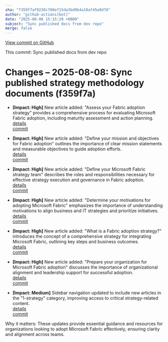 ```yaml
---
sha: "f359f7af9238c768ef15da3bd9b4a18af45e0d78"
author: "github-actions[bot]"
date: "2025-08-08 15:15:29 +0000"
subject: "Sync published docs from dev repo"
merge: false
---
```


[View commit on GitHub](https://github.com/TheTrustedAdvisor/FabricAdoptionFramework/commit/f359f7af9238c768ef15da3bd9b4a18af45e0d78)

This commit: Sync published docs from dev repo

# Changes – 2025-08-08: Sync published strategy methodology documents (f359f7a)

- **[Impact: High]** New article added: "Assess your Fabric adoption strategy" provides a comprehensive process for evaluating Microsoft Fabric adoption, including maturity assessment and action planning.  
   [details](/docs/about/changes/2025-08-08-assess-your-fabric-adoption-strategy)  
   [commit](https://github.com/TheTrustedAdvisor/FabricAdoptionFramework/commit/f359f7af9238c768ef15da3bd9b4a18af45e0d78)

- **[Impact: High]** New article added: "Define your mission and objectives for Fabric adoption" outlines the importance of clear mission statements and measurable objectives to guide adoption efforts.  
   [details](/docs/about/changes/2025-08-08-define-your-mission-and-objectives-for-fabric-adoption)  
   [commit](https://github.com/TheTrustedAdvisor/FabricAdoptionFramework/commit/f359f7af9238c768ef15da3bd9b4a18af45e0d78)

- **[Impact: High]** New article added: "Define your Microsoft Fabric strategy team" describes the roles and responsibilities necessary for effective strategy execution and governance in Fabric adoption.  
   [details](/docs/about/changes/2025-08-08-define-your-microsoft-fabric-strategy-team)  
   [commit](https://github.com/TheTrustedAdvisor/FabricAdoptionFramework/commit/f359f7af9238c768ef15da3bd9b4a18af45e0d78)

- **[Impact: High]** New article added: "Determine your motivations for adopting Microsoft Fabric" emphasizes the importance of understanding motivations to align business and IT strategies and prioritize initiatives.  
   [details](/docs/about/changes/2025-08-08-determine-your-motivations-for-adopting-microsoft-fabric)  
   [commit](https://github.com/TheTrustedAdvisor/FabricAdoptionFramework/commit/f359f7af9238c768ef15da3bd9b4a18af45e0d78)

- **[Impact: High]** New article added: "What is a Fabric adoption strategy?" introduces the concept of a comprehensive strategy for integrating Microsoft Fabric, outlining key steps and business outcomes.  
   [details](/docs/about/changes/2025-08-08-what-is-a-fabric-adoption-strategy)  
   [commit](https://github.com/TheTrustedAdvisor/FabricAdoptionFramework/commit/f359f7af9238c768ef15da3bd9b4a18af45e0d78)

- **[Impact: High]** New article added: "Prepare your organization for Microsoft Fabric adoption" discusses the importance of organizational alignment and leadership support for successful adoption.  
   [details](/docs/about/changes/2025-08-08-prepare-your-organization-for-microsoft-fabric-adoption)  
   [commit](https://github.com/TheTrustedAdvisor/FabricAdoptionFramework/commit/f359f7af9238c768ef15da3bd9b4a18af45e0d78)

- **[Impact: Medium]** Sidebar navigation updated to include new articles in the "1-strategy" category, improving access to critical strategy-related content.  
   [details](/docs/about/changes/2025-08-08-sidebar-navigation-update)  
   [commit](https://github.com/TheTrustedAdvisor/FabricAdoptionFramework/commit/f359f7af9238c768ef15da3bd9b4a18af45e0d78)

Why it matters: These updates provide essential guidance and resources for organizations looking to adopt Microsoft Fabric effectively, ensuring clarity and alignment across teams.
